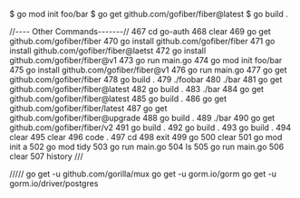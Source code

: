 $ go mod init foo/bar
$ go get github.com/gofiber/fiber@latest
$ go build .

//---- Other Commands-------//
  467  cd go-auth
  468  clear
  469  go get github.com/gofiber/fiber
  470  go install  github.com/gofiber/fiber
  471  go install  github.com/gofiber/fiber@laetst
  472  go install  github.com/gofiber/fiber@v1
  473  go run main.go
  474  go mod init foo/bar
  475  go install  github.com/gofiber/fiber@v1
  476  go run main.go
  477  go get github.com/gofiber/fiber
  478  go build .
  479  ./foobar
  480  ./bar
  481  go get github.com/gofiber/fiber@latest
  482  go build .
  483  ./bar
  484  go get github.com/gofiber/fiber@latest
  485  go build .
  486  go get github.com/gofiber/fiber/latest
  487  go get github.com/gofiber/fiber@upgrade
  488  go build .
  489  ./bar
  490  go get github.com/gofiber/fiber/v2
  491  go build .
  492  go build .
  493  go build .
  494  clear
  495  clear
  496  code .
  497  cd
  498  exit
  499  go
  500  clear
  501  go mod init a
  502  go mod tidy
  503  go run main.go
  504  ls
  505  go run main.go
  506  clear
  507  history
  ///

  /////
  go get -u github.com/gorilla/mux
  go get -u gorm.io/gorm
  go get -u gorm.io/driver/postgres